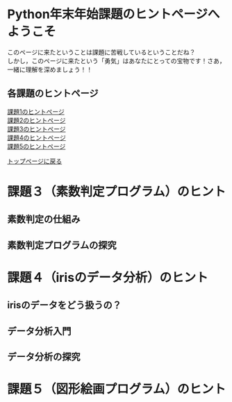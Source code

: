# Python年末年始課題のヒントページへようこそ

このページに来たということは課題に苦戦しているということだね？  
しかし，このページに来たという「勇気」はあなたにとっての宝物です！さあ，一緒に理解を深めましょう！！

## 各課題のヒントページ

[課題1のヒントページ](https://github.com/yamada24/Python_Lecture/blob/main/linkme/hint1.md)  
[課題2のヒントページ](https://github.com/yamada24/Python_Lecture/blob/main/linkme/hint2.md)  
[課題3のヒントページ](https://github.com/yamada24/Python_Lecture/blob/main/linkme/hint3.md)  
[課題4のヒントページ](https://github.com/yamada24/Python_Lecture/blob/main/linkme/hint4.md)  
[課題5のヒントページ](https://github.com/yamada24/Python_Lecture/blob/main/linkme/hint5.md)  

[トップページに戻る](https://github.com/yamada24/Python_Lecture)  


# 課題３（素数判定プログラム）のヒント


## 素数判定の仕組み


## 素数判定プログラムの探究

# 課題４（irisのデータ分析）のヒント


## irisのデータをどう扱うの？


## データ分析入門


## データ分析の探究


# 課題５（図形絵画プログラム）のヒント












